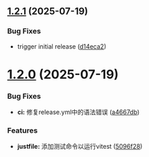 ## [1.2.1](https://github.com/tuiuQ/fast-cli/compare/v1.2.0...v1.2.1) (2025-07-19)


### Bug Fixes

* trigger initial release ([d14eca2](https://github.com/tuiuQ/fast-cli/commit/d14eca276ac3df662f05884fad1a7f87d68bdad5))

# [1.2.0](https://github.com/tuiuQ/fast-cli/compare/v1.1.0...v1.2.0) (2025-07-19)


### Bug Fixes

* **ci:** 修复release.yml中的语法错误 ([a4667db](https://github.com/tuiuQ/fast-cli/commit/a4667db378ce4bb1fd5dda5646cdf5ca52a1486e))


### Features

* **justfile:** 添加测试命令以运行vitest ([5096f28](https://github.com/tuiuQ/fast-cli/commit/5096f2833cb64ece7a0e8a40779ca09763cff246))
